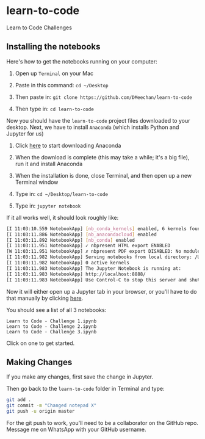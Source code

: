 # learn-to-code
Learn to Code Challenges

## Installing the notebooks

Here's how to get the notebooks running on your computer:

1. Open up `Terminal` on your Mac

2. Paste in this command: `cd ~/Desktop`

3. Then paste in: `git clone https://github.com/DMeechan/learn-to-code`

4. Then type in: `cd learn-to-code`

Now you should have the `learn-to-code` project files downloaded to your desktop. Next, we have to install `Anaconda` (which installs Python and Jupyter for us)

1. Click [here](https://repo.continuum.io/archive/Anaconda3-5.1.0-MacOSX-x86_64.pkg) to start downloading Anaconda

2. When the download is complete (this may take a while; it's a big file), run it and install Anaconda

3. When the installation is done, close Terminal, and then open up a new Terminal window

4. Type in: `cd ~/Desktop/learn-to-code`

5. Type in: `jupyter notebook`

If it all works well, it should look roughly like:

```bash
[I 11:03:10.559 NotebookApp] [nb_conda_kernels] enabled, 6 kernels found
[I 11:03:11.886 NotebookApp] [nb_anacondacloud] enabled
[I 11:03:11.892 NotebookApp] [nb_conda] enabled
[I 11:03:11.951 NotebookApp] ✓ nbpresent HTML export ENABLED
[W 11:03:11.951 NotebookApp] ✗ nbpresent PDF export DISABLED: No module named 'nbbrowserpdf'
[I 11:03:11.982 NotebookApp] Serving notebooks from local directory: /Users/daniel.meechanibm.com/Code/Python/learn-to-code
[I 11:03:11.982 NotebookApp] 0 active kernels
[I 11:03:11.983 NotebookApp] The Jupyter Notebook is running at:
[I 11:03:11.983 NotebookApp] http://localhost:8888/
[I 11:03:11.983 NotebookApp] Use Control-C to stop this server and shut down all kernels (twice to skip confirmation).
```

Now it will either open up a Jupyter tab in your browser, or you'll have to do that manually by clicking [here](http://localhost:8888/tree). 

You should see a list of all 3 notebooks:

```
Learn to Code - Challenge 1.ipynb
Learn to Code - Challenge 2.ipynb
Learn to Code - Challenge 3.ipynb
```

Click on one to get started.

## Making Changes

If you make any changes, first save the change in Jupyter.

Then go back to the `learn-to-code` folder in Terminal and type:

```bash
git add .
git commit -m "Changed notepad X"
git push -u origin master
```

For the git push to work, you'll need to be a collaborator on the GitHub repo. Message me on WhatsApp with your GitHub username.